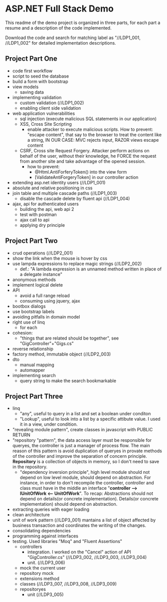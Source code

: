 # ASP.NET Full Stack Demo

This readme of the demo project is organized in three parts, for each part a resume and a description of the code implemented.

Download the code and search for matching label as "//LDP1_001, //LDP1_002" for detailed implementation descriptions.

## Project Part One 
- code first workflow
- script to seed the database
- build a form with bootstrap
- view models
  - saving data 
- implementing validation
  - custom validation (//LDP1_002)
  - enabling client side validation
- web application vulnerabilities
  - sql injection (execute malicious SQL statements in our application)
  - XSS, Cross Site Scripting
    - enable attacker to execute malicious scripts. How to prevent: "escape content", that say to the browser to treat the content like a string, IN OUR CASE: MVC rejects input, RAZOR views escape content
  - CSRF, Cross site Request Forgery. Attacker perform actions on behalf of the user, without their knowledge, he FORCE the request from another site and take advantage of the opened session.
    - how to prevent:
      - @Html.AntiForferyToken() into the view form
      - [ValidateAntiForgeryToken] in our controller action
- extending asp.net identity users (//LDP1_001)
- absolute and relative positioning in css
- join table and multiple cascade paths (//LDP1_003)
  - disable the cascade delete by fluent api (//LDP1_004)
- ajax, api for authenticated users 
  - building the api, web api 2  
  - test with postman
  - ajax call to api
  - applying dry principle

## Project Part Two
- crud operations (//LDP2_001)
- show the link when the mouse is hover by css
- use lampda expressions to replace magic strings (//LDP2_002)
  - def.: "A lambda expression is an unnamed method written in place of a delegate instance"
- anonymous methods
- implement logical delete
- API
  - avoid a full range reload
  - consuming using jquery, ajax
- bootbox dialogs
- use bootstrap labels
- avoiding pitfalls in domain model
- right use of linq
  - for each
- cohesion: 
  - "things that are related should be together", see  "GigController"+"Gigs.cs"
- reverse relationship
- factory method, immutable object (//LDP2_003)
- dto
  - manual mapping
  - automapper
- implementing search
  - query string to make the search bookmarkable

## Project Part Three

- linq 
  - "any", useful to query in a list and set a boolean under conditon
  - "Lookup", useful to look into a list by a specific attibute value. I used it in a view, under condition.
- "revealing module pattern", create classes in javascript with PUBLIC RETURN
- "repository "pattern", the data access layer must be responsible for queryes, the controller is just a manager of process flow. The main reason of this pattern is avoid duplication of queryes in provate methods of the controller and improve the separation of concern principle. **Repository** is a collection of objects in memory, so I don't need to save in the repository.
  - "dependency inversion principle", high level module should not depend on low level module, should depend on abstraction. For instance, in order to don't recompile the controller, controller and class must have in the middle an interface "**controller --> IUnitOfWork <-- UnitOfWork**". To recap:  Abstractions should not depend on details(or concrete implementation). Details(or concrete implementation) should depend on abstraction.
- extracting queries with eager loading
- clean architecture
- unit of work pattern (//LDP3_001) mantains a list of object affected by business transaction and coordinates the writing of the changes.
- consolidating dependencies
- programming against interfaces
- testing. Used libraries "Moq" and "Fluent Assertions"
  - controllers
    - integration. I worked on the "Cancel" action of API "GigController.cs" (//LDP3_002, //LDP3_003, //LDP3_004)
	- unit. (//LDP3_006)
  - mock the current user
  - repository mock
  - extensions method
  - classes (//LDP3_007, //LDP3_008, //LDP3_009)
  - repositoryes
    - unit (//LDP3_005)

